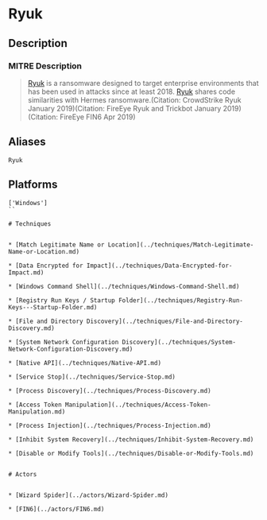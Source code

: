 
# Ryuk

## Description

### MITRE Description

> [Ryuk](https://attack.mitre.org/software/S0446) is a ransomware designed to target enterprise environments that has been used in attacks since at least 2018. [Ryuk](https://attack.mitre.org/software/S0446) shares code similarities with Hermes ransomware.(Citation: CrowdStrike Ryuk January 2019)(Citation: FireEye Ryuk and Trickbot January 2019)(Citation: FireEye FIN6 Apr 2019)

## Aliases

```
Ryuk
```

## Platforms

```
['Windows']
``

# Techniques


* [Match Legitimate Name or Location](../techniques/Match-Legitimate-Name-or-Location.md)

* [Data Encrypted for Impact](../techniques/Data-Encrypted-for-Impact.md)
    
* [Windows Command Shell](../techniques/Windows-Command-Shell.md)
    
* [Registry Run Keys / Startup Folder](../techniques/Registry-Run-Keys---Startup-Folder.md)
    
* [File and Directory Discovery](../techniques/File-and-Directory-Discovery.md)
    
* [System Network Configuration Discovery](../techniques/System-Network-Configuration-Discovery.md)
    
* [Native API](../techniques/Native-API.md)
    
* [Service Stop](../techniques/Service-Stop.md)
    
* [Process Discovery](../techniques/Process-Discovery.md)
    
* [Access Token Manipulation](../techniques/Access-Token-Manipulation.md)
    
* [Process Injection](../techniques/Process-Injection.md)
    
* [Inhibit System Recovery](../techniques/Inhibit-System-Recovery.md)
    
* [Disable or Modify Tools](../techniques/Disable-or-Modify-Tools.md)
    

# Actors


* [Wizard Spider](../actors/Wizard-Spider.md)

* [FIN6](../actors/FIN6.md)
    
